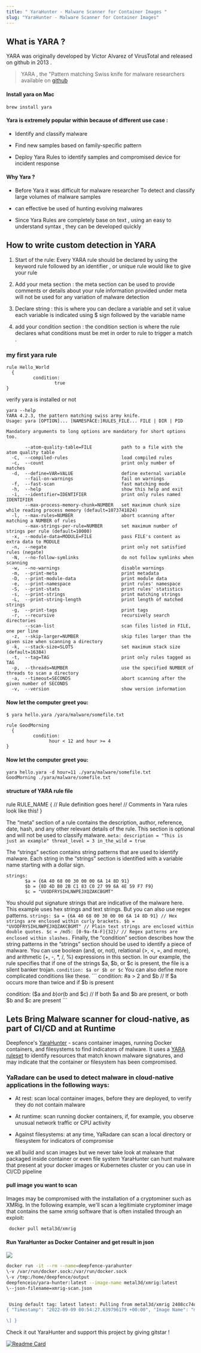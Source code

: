 ```yaml
---
title: " YaraHunter - Malware Scanner for Container Images "
slug: "YaraHunter - Malware Scanner for Container Images"
---
```



## What is YARA ?

YARA was originally developed by Victor Alvarez of VirusTotal and released on github in 2013 .

> YARA , the "Pattern matching Swiss knife for malware researchers available on [github](https://github.com/VirusTotal/yara)

#### Install yara on Mac

```plaintext
brew install yara
```

#### Yara is extremely popular within because of different use case :

* Identify and classify malware
    
* Find new samples based on family-specific pattern
    
* Deploy Yara Rules to identify samples and compromised device for incident response
    

#### Why Yara ?

* Before Yara it was difficult for malware researcher To detect and classify large volumes of malware samples
    
* can effective be used of hunting evolving malwares
    
* Since Yara Rules are completely base on text , using an easy to understand syntax , they can be developed quickly
    

## How to write custom detection in YARA

1. Start of the rule: Every YARA rule should be declared by using the keyword rule followed by an identifier , or unique rule would like to give your rule
    
2. Add your meta section : the meta section can be used to provide comments or details about your rule information provided under meta will not be used for any variation of malware detection
    
3. Declare string : this is where you can declare a variable and set it value each variable is indicated using $ sign followed by the variable name
    
4. add your condition section : the condition section is where the rule declares what conditions must be met in order to rule to trigger a match .
    

### my first yara rule

```plaintext
rule Hello_World
  {
          condition:
                  true
}
```

verify yara is installed or not

```plaintext
yara --help
YARA 4.2.3, the pattern matching swiss army knife.
Usage: yara [OPTION]... [NAMESPACE:]RULES_FILE... FILE | DIR | PID

Mandatory arguments to long options are mandatory for short options too.

       --atom-quality-table=FILE           path to a file with the atom quality table
  -C,  --compiled-rules                    load compiled rules
  -c,  --count                             print only number of matches
  -d,  --define=VAR=VALUE                  define external variable
       --fail-on-warnings                  fail on warnings
  -f,  --fast-scan                         fast matching mode
  -h,  --help                              show this help and exit
  -i,  --identifier=IDENTIFIER             print only rules named IDENTIFIER
       --max-process-memory-chunk=NUMBER   set maximum chunk size while reading process memory (default=1073741824)
  -l,  --max-rules=NUMBER                  abort scanning after matching a NUMBER of rules
       --max-strings-per-rule=NUMBER       set maximum number of strings per rule (default=10000)
  -x,  --module-data=MODULE=FILE           pass FILE's content as extra data to MODULE
  -n,  --negate                            print only not satisfied rules (negate)
  -N,  --no-follow-symlinks                do not follow symlinks when scanning
  -w,  --no-warnings                       disable warnings
  -m,  --print-meta                        print metadata
  -D,  --print-module-data                 print module data
  -e,  --print-namespace                   print rules' namespace
  -S,  --print-stats                       print rules' statistics
  -s,  --print-strings                     print matching strings
  -L,  --print-string-length               print length of matched strings
  -g,  --print-tags                        print tags
  -r,  --recursive                         recursively search directories
       --scan-list                         scan files listed in FILE, one per line
  -z,  --skip-larger=NUMBER                skip files larger than the given size when scanning a directory
  -k,  --stack-size=SLOTS                  set maximum stack size (default=16384)
  -t,  --tag=TAG                           print only rules tagged as TAG
  -p,  --threads=NUMBER                    use the specified NUMBER of threads to scan a directory
  -a,  --timeout=SECONDS                   abort scanning after the given number of SECONDS
  -v,  --version                           show version information
```

#### Now let the computer greet you:

```plaintext
$ yara hello.yara /yara/malware/somefile.txt
```

```plaintext
rule GoodMorning
  {
          condition:
                hour < 12 and hour >= 4
}
```

#### Now let the computer greet you:

```plaintext
yara hello.yara -d hour=11 ./yara/malware/somefile.txt
GoodMorning ./yara/malware/somefile.txt
```

#### structure of YARA rule file

rule RULE\_NAME { // Rule definition goes here! // Comments in Yara rules look like this! }

The “meta” section of a rule contains the description, author, reference, date, hash, and any other relevant details of the rule. This section is optional and will not be used to classify malware. `meta: description = "This is just an example" threat_level = 3 in_the_wild = true`

The “strings” section contains string patterns that are used to identify malware. Each string in the “strings” section is identified with a variable name starting with a dollar sign.

```plaintext
strings:
       $a = {6A 40 68 00 30 00 00 6A 14 8D 91}
       $b = {8D 4D B0 2B C1 83 C0 27 99 6A 4E 59 F7 F9}
       $c = "UVODFRYSIHLNWPEJXQZAKCBGMT"
```

You should put signature strings that are indicative of the malware here. This example uses hex strings and text strings. But you can also use regex patterns. `strings: $a = {6A 40 68 00 30 00 00 6A 14 8D 91} // Hex strings are enclosed within curly brackets. $b = "UVODFRYSIHLNWPEJXQZAKCBGMT" // Plain text strings are enclosed within double quotes. $c = /md5: [0-9a-fA-F]{32}/ // Regex patterns are enclosed within slashes.` Finally, the “condition” section describes how the string patterns in the “strings” section should be used to identify a piece of malware. You can use boolean (and, or, not), relational (&gt;, &lt;, =, and more), and arithmetic (+, -, \*, /, %) expressions in this section. In our example, the rule specifies that if one of the strings $a, $b, or $c is present, the file is a silent banker trojan. `condition: $a or $b or $c` You can also define more complicated conditions like these. ``` condition: #a &gt; 2 and $b // If $a occurs more than twice and if $b is present

condition: ($a and $b) or ($b and $c) // If both $a and $b are present, or both $b and $c are present ```

## Lets Bring Malware scanner for cloud-native, as part of CI/CD and at Runtime

Deepfence's [YaraHunter](https://github.com/deepfence/YaraHunter) - scans container images, running Docker containers, and filesystems to find indicators of malware. It uses a [YARA ruleset](https://github.com/deepfence/yara-rules/blob/main/malware.yar) to identify resources that match known malware signatures, and may indicate that the container or filesystem has been compromised.

### YaRadare can be used to detect malware in cloud-native applications in the following ways:

* At rest: scan local container images, before they are deployed, to verify they do not contain malware
    
* At runtime: scan running docker containers, if, for example, you observe unusual network traffic or CPU activity
    
* Against filesystems: at any time, YaRadare can scan a local directory or filesystem for indicators of compromise
    

we all build and scan images but we never take look at malware that packaged inside container or even file system YaraHunter can hunt malware that present at your docker images or Kubernetes cluster or you can use in CI/CD pipeline

#### pull image you want to scan

Images may be compromised with the installation of a cryptominer such as XMRig. In the following example, we'll scan a legitimiate cryptominer image that contains the same xmrig software that is often installed through an exploit:

```plaintext
 docker pull metal3d/xmrig
```

#### Run YaraHunter as Docker Container and get result in json

![](https://raw.githubusercontent.com/deepfence/YaraHunter/main/docs/docs/yarahunter/img/yarahunter.svg)

``` bash
docker run -it --rm --name=deepfence-yarahunter  
\-v /var/run/docker.sock:/var/run/docker.sock  
\-v /tmp:/home/deepfence/output  
deepfenceio/yara-hunter:latest --image-name metal3d/xmrig:latest  
\--json-filename=xmrig-scan.json
```

```bash

 Using default tag: latest latest: Pulling from metal3d/xmrig 2408cc74d12b: Pull complete 75fcf72b2223: Pull complete 4e7c4ed53fb2: Pull complete Digest: sha256:c3c27a8b2f6beede6d9c0a7e5b79bb7a7b0002cca40565e7bfd2e447f3a2a628 Status: Downloaded newer image for metal3d/xmrig:latest docker.io/metal3d/xmrig:latest WARNING: The requested image's platform (linux/amd64) does not match the detected host platform (linux/arm64/v8) and no specific platform was requested INFO\[2022-09-09 00:53:43\] trying to connect to endpoint 'unix:///var/run/docker.sock' with timeout '10s' INFO\[2022-09-09 00:53:43\] connected successfully using endpoint: unix:///var/run/docker.sock INFO\[2022-09-09 00:53:43\] trying to connect to endpoint 'unix:///run/containerd/containerd.sock' with timeout '10s' WARN\[2022-09-09 00:53:53\] could not connect to endpoint 'unix:///run/containerd/containerd.sock': context deadline exceeded INFO\[2022-09-09 00:53:53\] trying to connect to endpoint 'unix:///run/k3s/containerd/containerd.sock' with timeout '10s' WARN\[2022-09-09 00:54:03\] could not connect to endpoint 'unix:///run/k3s/containerd/containerd.sock': context deadline exceeded INFO\[2022-09-09 00:54:03\] container runtime detected: docker  
{ "Timestamp": "2022-09-09 00:54:27.639796179 +00:00", "Image Name": "metal3d/xmrig:latest", "Image ID": "a01f1ffa6691423ef43bfaee2a9c9f30fe08ee6df8d9d6586ae9692d90789c5a", "Malware match detected are": \[ { "Image Layer ID": "bad74b706fcd3e01f4af74337744cbcc84ab60da82c40dd588469c6360258789", "Matched Rule Name": "XMRIG\_Miner", "Strings to match are": \[ "stratum+tcp" \], "Category": \[\], "File Name": "/tmp/Deepfence/YaRadare/df\_metal3dxmriglatest/ExtractedFiles/bad74b706fcd3e01f4af74337744cbcc84ab60da82c40dd588469c6360258789/usr/local/bin/xmrig", "ref":"https://gist.github.com/GelosSnake/c2d4d6ef6f93ccb7d3afb5b1e26c7b4e ", "Summary": "The matched rule file's ref is https://gist.github.com/GelosSnake/c2d4d6ef6f93ccb7d3afb5b1e26c7b4e ." } , { "Image Layer ID": "bad74b706fcd3e01f4af74337744cbcc84ab60da82c40dd588469c6360258789", "Matched Rule Name": "XMRIG\_Miner", "Strings to match are": \[ "stratum+tcp" \], "Category": \[\], "File Name": "/tmp/Deepfence/YaRadare/df\_metal3dxmriglatest/ExtractedFiles/bad74b706fcd3e01f4af74337744cbcc84ab60da82c40dd588469c6360258789/xmrig-6.18.0/build/CMakeFiles/xmrig.dir/src/base/net/stratum/Url.cpp.o", "ref":"https://gist.github.com/GelosSnake/c2d4d6ef6f93ccb7d3afb5b1e26c7b4e ", "Summary": "The matched rule file's ref is https://gist.github.com/GelosSnake/c2d4d6ef6f93ccb7d3afb5b1e26c7b4e ." } , { "Image Layer ID": "bad74b706fcd3e01f4af74337744cbcc84ab60da82c40dd588469c6360258789", "Matched Rule Name": "Cerberus", "Strings to match are": \[ "cerberus" \], "Category": \["RAT","memory"\], "File Name": "/tmp/Deepfence/YaRadare/df\_metal3dxmriglatest/ExtractedFiles/bad74b706fcd3e01f4af74337744cbcc84ab60da82c40dd588469c6360258789/xmrig-6.18.0/src/3rdparty/fmt/README.rst", "description":"Cerberus ", "author":"Jean-Philippe Teissier / @Jipe\_ ", "date":"2013-01-12 ", "filetype":"memory ", "version":"1.0 ", "Summary": "The file /tmp/Deepfence/YaRadare/df\_metal3dxmriglatest/ExtractedFiles/bad74b706fcd3e01f4af74337744cbcc84ab60da82c40dd588469c6360258789/xmrig-6.18.0/src/3rdparty/fmt/README.rst has a memory match.The file has a rule match that Cerberus .The matched rule file's author is Jean-Philippe Teissier / @Jipe\_ .The matched rule file's date is 2013-01-12 .The matched rule file's filetype is memory .The matched rule file's version is 1.0 ." } , { "Image Layer ID": "bad74b706fcd3e01f4af74337744cbcc84ab60da82c40dd588469c6360258789", "Matched Rule Name": "XMRIG\_Miner", "Strings to match are": \[ "stratum+tcp" \], "Category": \[\], "File Name": "/tmp/Deepfence/YaRadare/df\_metal3dxmriglatest/ExtractedFiles/bad74b706fcd3e01f4af74337744cbcc84ab60da82c40dd588469c6360258789/xmrig-6.18.0/src/base/net/stratum/Url.cpp", "ref":"https://gist.github.com/GelosSnake/c2d4d6ef6f93ccb7d3afb5b1e26c7b4e ", "Summary": "The matched rule file's ref is https://gist.github.com/GelosSnake/c2d4d6ef6f93ccb7d3afb5b1e26c7b4e ." } , { "Image Layer ID": "bad74b706fcd3e01f4af74337744cbcc84ab60da82c40dd588469c6360258789", "Matched Rule Name": "XMRIG\_Miner", "Strings to match are": \[ "stratum+tcp" \], "Category": \[\], "File Name": "/tmp/Deepfence/YaRadare/df\_metal3dxmriglatest/ExtractedFiles/bad74b706fcd3e01f4af74337744cbcc84ab60da82c40dd588469c6360258789/usr/local/bin/xmrig", "ref":"https://gist.github.com/GelosSnake/c2d4d6ef6f93ccb7d3afb5b1e26c7b4e ", "Summary": "The matched rule file's ref is https://gist.github.com/GelosSnake/c2d4d6ef6f93ccb7d3afb5b1e26c7b4e ." } , { "Image Layer ID": "bad74b706fcd3e01f4af74337744cbcc84ab60da82c40dd588469c6360258789", "Matched Rule Name": "XMRIG\_Miner", "Strings to match are": \[ "stratum+tcp" \], "Category": \[\], "File Name": "/tmp/Deepfence/YaRadare/df\_metal3dxmriglatest/ExtractedFiles/bad74b706fcd3e01f4af74337744cbcc84ab60da82c40dd588469c6360258789/xmrig-6.18.0/build/CMakeFiles/xmrig.dir/src/base/net/stratum/Url.cpp.o", "ref":"https://gist.github.com/GelosSnake/c2d4d6ef6f93ccb7d3afb5b1e26c7b4e ", "Summary": "The matched rule file's ref is https://gist.github.com/GelosSnake/c2d4d6ef6f93ccb7d3afb5b1e26c7b4e ." } , { "Image Layer ID": "bad74b706fcd3e01f4af74337744cbcc84ab60da82c40dd588469c6360258789", "Matched Rule Name": "Cerberus", "Strings to match are": \[ "cerberus" \], "Category": \["RAT","memory"\], "File Name": "/tmp/Deepfence/YaRadare/df\_metal3dxmriglatest/ExtractedFiles/bad74b706fcd3e01f4af74337744cbcc84ab60da82c40dd588469c6360258789/xmrig-6.18.0/src/3rdparty/fmt/README.rst", "description":"Cerberus ", "author":"Jean-Philippe Teissier / @Jipe\_ ", "date":"2013-01-12 ", "filetype":"memory ", "version":"1.0 ", "Summary": "The file /tmp/Deepfence/YaRadare/df\_metal3dxmriglatest/ExtractedFiles/bad74b706fcd3e01f4af74337744cbcc84ab60da82c40dd588469c6360258789/xmrig-6.18.0/src/3rdparty/fmt/README.rst has a memory match.The file has a rule match that Cerberus .The matched rule file's author is Jean-Philippe Teissier / @Jipe\_ .The matched rule file's date is 2013-01-12 .The matched rule file's filetype is memory .The matched rule file's version is 1.0 ." } , { "Image Layer ID": "bad74b706fcd3e01f4af74337744cbcc84ab60da82c40dd588469c6360258789", "Matched Rule Name": "XMRIG\_Miner", "Strings to match are": \[ "stratum+tcp" \], "Category": \[\], "File Name": "/tmp/Deepfence/YaRadare/df\_metal3dxmriglatest/ExtractedFiles/bad74b706fcd3e01f4af74337744cbcc84ab60da82c40dd588469c6360258789/xmrig-6.18.0/src/base/net/stratum/Url.cpp", "ref":"https://gist.github.com/GelosSnake/c2d4d6ef6f93ccb7d3afb5b1e26c7b4e ", "Summary": "The matched rule file's ref is https://gist.github.com/GelosSnake/c2d4d6ef6f93ccb7d3afb5b1e26c7b4e ." }

\] }

```

Check it out YaraHunter and support this project by giving gitstar ! 

[![Readme Card](https://github-readme-stats.vercel.app/api/pin/?username=deepfence&repo=YaraHunter)](https://github.com/deepfence/YaraHunter)


